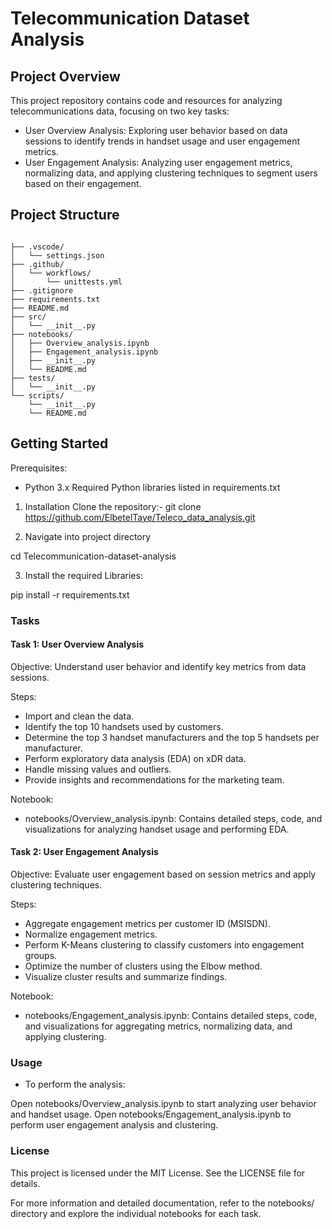# Telecommunication Dataset Analysis

## Project Overview

This project repository contains code and resources for analyzing telecommunications data, focusing on two key tasks:

- User Overview Analysis: Exploring user behavior based on data sessions to identify trends in handset usage and user engagement metrics.
- User Engagement Analysis: Analyzing user engagement metrics, normalizing data, and applying clustering techniques to segment users based on their engagement.

## Project Structure

```

├── .vscode/
│   └── settings.json
├── .github/
│   └── workflows/
│       └── unittests.yml
├── .gitignore
├── requirements.txt
├── README.md
├── src/
│   └── __init__.py
├── notebooks/
│   ├── Overview_analysis.ipynb
│   ├── Engagement_analysis.ipynb
│   ├── __init__.py
│   └── README.md
├── tests/
│   └── __init__.py
└── scripts/
    └── __init__.py
    └── README.md
```
## Getting Started

Prerequisites:
- Python 3.x
Required Python libraries listed in requirements.txt

1. Installation
Clone the repository:- git clone https://github.com/ElbetelTaye/Teleco_data_analysis.git 

2. Navigate into project directory

cd Telecommunication-dataset-analysis

3. Install the required Libraries:

pip install -r requirements.txt

### Tasks
#### Task 1: User Overview Analysis
Objective: Understand user behavior and identify key metrics from data sessions.

Steps:
- Import and clean the data.
- Identify the top 10 handsets used by customers.
- Determine the top 3 handset manufacturers and the top 5 handsets per manufacturer.
- Perform exploratory data analysis (EDA) on xDR data.
- Handle missing values and outliers.
- Provide insights and recommendations for the marketing team.

Notebook:
- notebooks/Overview_analysis.ipynb: Contains detailed steps, code, and visualizations for analyzing handset usage and performing EDA.

#### Task 2: User Engagement Analysis
Objective: Evaluate user engagement based on session metrics and apply clustering techniques.

Steps:
- Aggregate engagement metrics per customer ID (MSISDN).
- Normalize engagement metrics.
- Perform K-Means clustering to classify customers into engagement groups.
- Optimize the number of clusters using the Elbow method.
- Visualize cluster results and summarize findings.

Notebook:
- notebooks/Engagement_analysis.ipynb: Contains detailed steps, code, and visualizations for aggregating metrics, normalizing data, and applying clustering.

### Usage
- To perform the analysis:

Open notebooks/Overview_analysis.ipynb to start analyzing user behavior and handset usage.
Open notebooks/Engagement_analysis.ipynb to perform user engagement analysis and clustering.

### License

This project is licensed under the MIT License. See the LICENSE file for details.

For more information and detailed documentation, refer to the notebooks/ directory and explore the individual notebooks for each task.
